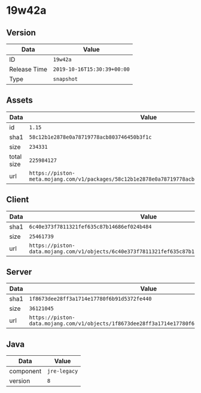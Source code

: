 # 19w42a

## Version

|**Data**        | **Value**                 |
|----------------|-------------------------|
| ID   | ```19w42a```   |
| Release Time   | ```2019-10-16T15:30:39+00:00```   |
| Type   | ```snapshot```   |

## Assets

|**Data**        | **Value**                 |
|----------------|-------------------------|
| id   | ```1.15```   |
| sha1   | ```58c12b1e2878e0a78719778acb803746450b3f1c```   |
| size   | ```234331```   |
| total size  | ```225984127```  |
| url       | ```https://piston-meta.mojang.com/v1/packages/58c12b1e2878e0a78719778acb803746450b3f1c/1.15.json``` |

## Client

|**Data**        | **Value**                 |
|----------------|-------------------------|
| sha1   | ```6c40e373f7811321fef635c87b14686ef024b484```   |
| size   | ```25461739```   |
| url       | ```https://piston-data.mojang.com/v1/objects/6c40e373f7811321fef635c87b14686ef024b484/client.jar``` |

## Server

|**Data**        | **Value**                 |
|----------------|-------------------------|
| sha1   | ```1f8673dee28ff3a1714e17780f6b91d5372fe440```   |
| size   | ```36121045```   |
| url       | ```https://piston-data.mojang.com/v1/objects/1f8673dee28ff3a1714e17780f6b91d5372fe440/server.jar``` |

## Java

|**Data**        | **Value**                 |
|----------------|-------------------------|
| component   | ```jre-legacy```   |
| version   | ```8```   |